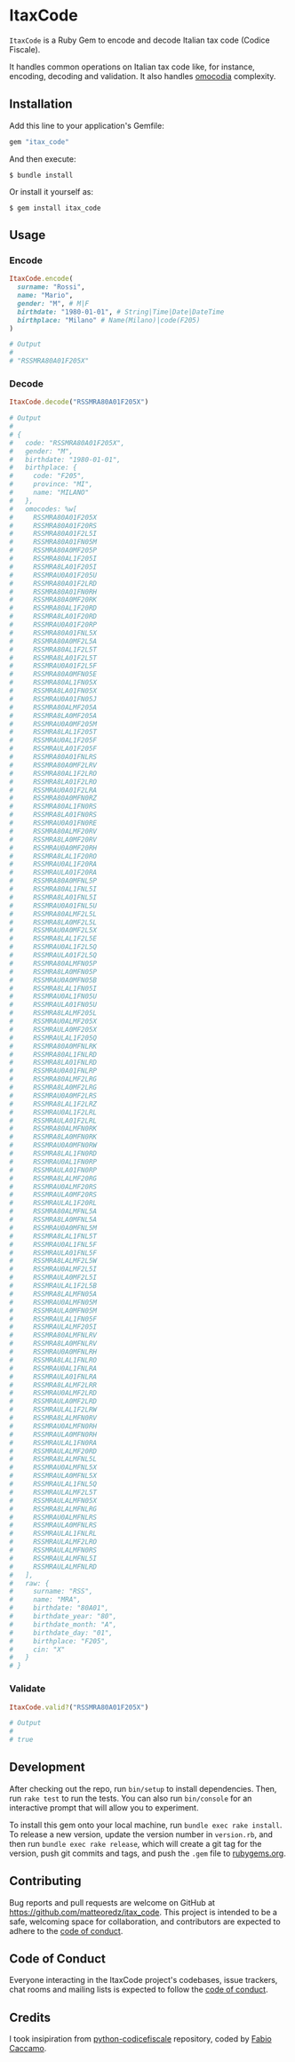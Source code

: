 # ItaxCode

`ItaxCode` is a Ruby Gem to encode and decode Italian tax code (Codice Fiscale).

It handles common operations on Italian tax code like, for instance, encoding, decoding and validation.
It also handles [omocodia](https://it.wikipedia.org/wiki/Omocodia) complexity.

## Installation

Add this line to your application's Gemfile:

```ruby
gem "itax_code"
```

And then execute:

    $ bundle install

Or install it yourself as:

    $ gem install itax_code

## Usage

### Encode

```ruby
ItaxCode.encode(
  surname: "Rossi",
  name: "Mario",
  gender: "M", # M|F
  birthdate: "1980-01-01", # String|Time|Date|DateTime
  birthplace: "Milano" # Name(Milano)|code(F205)
)

# Output
#
# "RSSMRA80A01F205X"
```

### Decode

```ruby
ItaxCode.decode("RSSMRA80A01F205X")

# Output
#
# {
#   code: "RSSMRA80A01F205X",
#   gender: "M",
#   birthdate: "1980-01-01",
#   birthplace: {
#     code: "F205",
#     province: "MI",
#     name: "MILANO"
#   },
#   omocodes: %w[
#     RSSMRA80A01F205X
#     RSSMRA80A01F20RS
#     RSSMRA80A01F2L5I
#     RSSMRA80A01FN05M
#     RSSMRA80A0MF205P
#     RSSMRA80AL1F205I
#     RSSMRA8LA01F205I
#     RSSMRAU0A01F205U
#     RSSMRA80A01F2LRD
#     RSSMRA80A01FN0RH
#     RSSMRA80A0MF20RK
#     RSSMRA80AL1F20RD
#     RSSMRA8LA01F20RD
#     RSSMRAU0A01F20RP
#     RSSMRA80A01FNL5X
#     RSSMRA80A0MF2L5A
#     RSSMRA80AL1F2L5T
#     RSSMRA8LA01F2L5T
#     RSSMRAU0A01F2L5F
#     RSSMRA80A0MFN05E
#     RSSMRA80AL1FN05X
#     RSSMRA8LA01FN05X
#     RSSMRAU0A01FN05J
#     RSSMRA80ALMF205A
#     RSSMRA8LA0MF205A
#     RSSMRAU0A0MF205M
#     RSSMRA8LAL1F205T
#     RSSMRAU0AL1F205F
#     RSSMRAULA01F205F
#     RSSMRA80A01FNLRS
#     RSSMRA80A0MF2LRV
#     RSSMRA80AL1F2LRO
#     RSSMRA8LA01F2LRO
#     RSSMRAU0A01F2LRA
#     RSSMRA80A0MFN0RZ
#     RSSMRA80AL1FN0RS
#     RSSMRA8LA01FN0RS
#     RSSMRAU0A01FN0RE
#     RSSMRA80ALMF20RV
#     RSSMRA8LA0MF20RV
#     RSSMRAU0A0MF20RH
#     RSSMRA8LAL1F20RO
#     RSSMRAU0AL1F20RA
#     RSSMRAULA01F20RA
#     RSSMRA80A0MFNL5P
#     RSSMRA80AL1FNL5I
#     RSSMRA8LA01FNL5I
#     RSSMRAU0A01FNL5U
#     RSSMRA80ALMF2L5L
#     RSSMRA8LA0MF2L5L
#     RSSMRAU0A0MF2L5X
#     RSSMRA8LAL1F2L5E
#     RSSMRAU0AL1F2L5Q
#     RSSMRAULA01F2L5Q
#     RSSMRA80ALMFN05P
#     RSSMRA8LA0MFN05P
#     RSSMRAU0A0MFN05B
#     RSSMRA8LAL1FN05I
#     RSSMRAU0AL1FN05U
#     RSSMRAULA01FN05U
#     RSSMRA8LALMF205L
#     RSSMRAU0ALMF205X
#     RSSMRAULA0MF205X
#     RSSMRAULAL1F205Q
#     RSSMRA80A0MFNLRK
#     RSSMRA80AL1FNLRD
#     RSSMRA8LA01FNLRD
#     RSSMRAU0A01FNLRP
#     RSSMRA80ALMF2LRG
#     RSSMRA8LA0MF2LRG
#     RSSMRAU0A0MF2LRS
#     RSSMRA8LAL1F2LRZ
#     RSSMRAU0AL1F2LRL
#     RSSMRAULA01F2LRL
#     RSSMRA80ALMFN0RK
#     RSSMRA8LA0MFN0RK
#     RSSMRAU0A0MFN0RW
#     RSSMRA8LAL1FN0RD
#     RSSMRAU0AL1FN0RP
#     RSSMRAULA01FN0RP
#     RSSMRA8LALMF20RG
#     RSSMRAU0ALMF20RS
#     RSSMRAULA0MF20RS
#     RSSMRAULAL1F20RL
#     RSSMRA80ALMFNL5A
#     RSSMRA8LA0MFNL5A
#     RSSMRAU0A0MFNL5M
#     RSSMRA8LAL1FNL5T
#     RSSMRAU0AL1FNL5F
#     RSSMRAULA01FNL5F
#     RSSMRA8LALMF2L5W
#     RSSMRAU0ALMF2L5I
#     RSSMRAULA0MF2L5I
#     RSSMRAULAL1F2L5B
#     RSSMRA8LALMFN05A
#     RSSMRAU0ALMFN05M
#     RSSMRAULA0MFN05M
#     RSSMRAULAL1FN05F
#     RSSMRAULALMF205I
#     RSSMRA80ALMFNLRV
#     RSSMRA8LA0MFNLRV
#     RSSMRAU0A0MFNLRH
#     RSSMRA8LAL1FNLRO
#     RSSMRAU0AL1FNLRA
#     RSSMRAULA01FNLRA
#     RSSMRA8LALMF2LRR
#     RSSMRAU0ALMF2LRD
#     RSSMRAULA0MF2LRD
#     RSSMRAULAL1F2LRW
#     RSSMRA8LALMFN0RV
#     RSSMRAU0ALMFN0RH
#     RSSMRAULA0MFN0RH
#     RSSMRAULAL1FN0RA
#     RSSMRAULALMF20RD
#     RSSMRA8LALMFNL5L
#     RSSMRAU0ALMFNL5X
#     RSSMRAULA0MFNL5X
#     RSSMRAULAL1FNL5Q
#     RSSMRAULALMF2L5T
#     RSSMRAULALMFN05X
#     RSSMRA8LALMFNLRG
#     RSSMRAU0ALMFNLRS
#     RSSMRAULA0MFNLRS
#     RSSMRAULAL1FNLRL
#     RSSMRAULALMF2LRO
#     RSSMRAULALMFN0RS
#     RSSMRAULALMFNL5I
#     RSSMRAULALMFNLRD
#   ],
#   raw: {
#     surname: "RSS",
#     name: "MRA",
#     birthdate: "80A01",
#     birthdate_year: "80",
#     birthdate_month: "A",
#     birthdate_day: "01",
#     birthplace: "F205",
#     cin: "X"
#   }
# }
```

### Validate

```ruby
ItaxCode.valid?("RSSMRA80A01F205X")

# Output
#
# true
```

## Development

After checking out the repo, run `bin/setup` to install dependencies.
Then, run `rake test` to run the tests.
You can also run `bin/console` for an interactive prompt that will allow you to experiment.

To install this gem onto your local machine, run `bundle exec rake install`.
To release a new version, update the version number in `version.rb`, and then run `bundle exec rake release`,
which will create a git tag for the version, push git commits and tags,
and push the `.gem` file to [rubygems.org](https://rubygems.org).

## Contributing

Bug reports and pull requests are welcome on GitHub at https://github.com/matteoredz/itax_code.
This project is intended to be a safe, welcoming space for collaboration, and contributors are expected
to adhere to the [code of conduct](https://github.com/matteoredz/itax_code/blob/master/CODE_OF_CONDUCT.md).

## Code of Conduct

Everyone interacting in the ItaxCode project's codebases, issue trackers,
chat rooms and mailing lists is expected to follow the [code of conduct](https://github.com/matteoredz/itax_code/blob/master/CODE_OF_CONDUCT.md).

## Credits

I took insipiration from [python-codicefiscale](https://github.com/fabiocaccamo/python-codicefiscale)
repository, coded by [Fabio Caccamo](https://github.com/fabiocaccamo).
